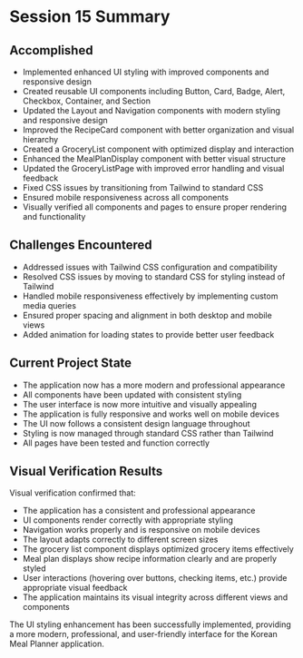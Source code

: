 # Session 15 Summary

## Accomplished

- Implemented enhanced UI styling with improved components and responsive design
- Created reusable UI components including Button, Card, Badge, Alert, Checkbox, Container, and Section
- Updated the Layout and Navigation components with modern styling and responsive design
- Improved the RecipeCard component with better organization and visual hierarchy
- Created a GroceryList component with optimized display and interaction
- Enhanced the MealPlanDisplay component with better visual structure
- Updated the GroceryListPage with improved error handling and visual feedback
- Fixed CSS issues by transitioning from Tailwind to standard CSS
- Ensured mobile responsiveness across all components
- Visually verified all components and pages to ensure proper rendering and functionality

## Challenges Encountered

- Addressed issues with Tailwind CSS configuration and compatibility
- Resolved CSS issues by moving to standard CSS for styling instead of Tailwind
- Handled mobile responsiveness effectively by implementing custom media queries
- Ensured proper spacing and alignment in both desktop and mobile views
- Added animation for loading states to provide better user feedback

## Current Project State

- The application now has a more modern and professional appearance
- All components have been updated with consistent styling
- The user interface is now more intuitive and visually appealing
- The application is fully responsive and works well on mobile devices
- The UI now follows a consistent design language throughout
- Styling is now managed through standard CSS rather than Tailwind
- All pages have been tested and function correctly

## Visual Verification Results

Visual verification confirmed that:
- The application has a consistent and professional appearance
- UI components render correctly with appropriate styling
- Navigation works properly and is responsive on mobile devices
- The layout adapts correctly to different screen sizes
- The grocery list component displays optimized grocery items effectively
- Meal plan displays show recipe information clearly and are properly styled
- User interactions (hovering over buttons, checking items, etc.) provide appropriate visual feedback
- The application maintains its visual integrity across different views and components

The UI styling enhancement has been successfully implemented, providing a more modern, professional, and user-friendly interface for the Korean Meal Planner application.